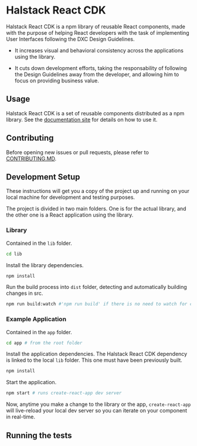 # Halstack React CDK

Halstack React CDK is a npm library of reusable React components, made with the purpose of helping React developers with the task of implementing User Interfaces following the DXC Design Guidelines.

- It increases visual and behavioral consistency across the applications using the library.

- It cuts down development efforts, taking the responsability of following the Design Guidelines away from the developer, and allowing him to focus on providing business value.

## Usage

Halstack React CDK is a set of reusable components distributed as a npm library. See the [documentation site](https://developer.dxc.com/tools/react/) for details on how to use it.

## Contributing

Before opening new issues or pull requests, please refer to [CONTRIBUTING.MD](https://github.com/dxc-technology/halstack-react/blob/master/CONTRIBUTING.md).

## Development Setup

These instructions will get you a copy of the project up and running on your local machine for development and testing purposes. 


The project is divided in two main folders. One is for the actual library, and the other one is a React application using the library.

### Library

Contained in the `lib` folder.

```bash
cd lib
```

Install the library dependencies.

```bash
npm install
```

Run the build process into `dist` folder, detecting and automatically building changes in src.

```bash
npm run build:watch #'npm run build' if there is no need to watch for changes
```

### Example Application

Contained in the `app` folder.

```bash
cd app # from the root folder
```

Install the application dependencies. The Halstack React CDK dependency is linked to the local `lib` folder. This one must have been previously built.

```bash
npm install
```

Start the application.

```bash
npm start # runs create-react-app dev server
```

Now, anytime you make a change to the library or the app, `create-react-app` will live-reload your local dev server so you can iterate on your component in real-time.

## Running the tests
